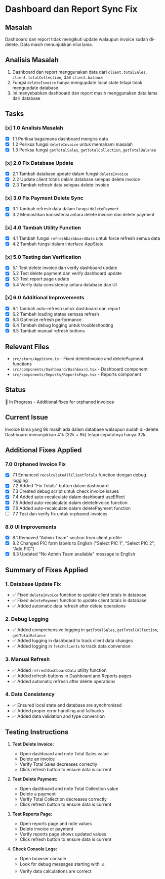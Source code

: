 # Dashboard dan Report Sync Fix

## Masalah
Dashboard dan report tidak mengikuti update walaupun invoice sudah di-delete. Data masih menunjukkan nilai lama.

## Analisis Masalah
1. Dashboard dan report menggunakan data dari `client.totalSales`, `client.totalCollection`, dan `client.balance`
2. Fungsi `deleteInvoice` hanya mengupdate local state tetapi tidak mengupdate database
3. Ini menyebabkan dashboard dan report masih menggunakan data lama dari database

## Tasks

### [x] 1.0 Analisis Masalah
- [x] 1.1 Periksa bagaimana dashboard mengira data
- [x] 1.2 Periksa fungsi `deleteInvoice` untuk memahami masalah
- [x] 1.3 Periksa fungsi `getTotalSales`, `getTotalCollection`, `getTotalBalance`

### [x] 2.0 Fix Database Update
- [x] 2.1 Tambah database update dalam fungsi `deleteInvoice`
- [x] 2.2 Update client totals dalam database selepas delete invoice
- [x] 2.3 Tambah refresh data selepas delete invoice

### [x] 3.0 Fix Payment Delete Sync
- [x] 3.1 Tambah refresh data dalam fungsi `deletePayment`
- [x] 3.2 Memastikan konsistensi antara delete invoice dan delete payment

### [x] 4.0 Tambah Utility Function
- [x] 4.1 Tambah fungsi `refreshDashboardData` untuk force refresh semua data
- [x] 4.2 Tambah fungsi dalam interface AppState

### [x] 5.0 Testing dan Verification
- [x] 5.1 Test delete invoice dan verify dashboard update
- [x] 5.2 Test delete payment dan verify dashboard update
- [x] 5.3 Test report page update
- [x] 5.4 Verify data consistency antara database dan UI

### [x] 6.0 Additional Improvements
- [x] 6.1 Tambah auto-refresh untuk dashboard dan report
- [x] 6.2 Tambah loading states semasa refresh
- [x] 6.3 Optimize refresh performance
- [x] 6.4 Tambah debug logging untuk troubleshooting
- [x] 6.5 Tambah manual refresh buttons

## Relevant Files
- `src/store/AppStore.ts` - Fixed deleteInvoice and deletePayment functions
- `src/components/Dashboard/Dashboard.tsx` - Dashboard component
- `src/components/Reports/ReportsPage.tsx` - Reports component

## Status
🔄 In Progress - Additional fixes for orphaned invoices

## Current Issue
Invoice lama yang 9k masih ada dalam database walaupun sudah di-delete. Dashboard menunjukkan 41k (32k + 9k) tetapi sepatutnya hanya 32k.

## Additional Fixes Applied

### 7.0 Orphaned Invoice Fix
- [x] 7.1 Enhanced `recalculateAllClientTotals` function dengan debug logging
- [x] 7.2 Added "Fix Totals" button dalam dashboard
- [x] 7.3 Created debug script untuk check invoice issues
- [x] 7.4 Added auto-recalculate dalam dashboard useEffect
- [x] 7.5 Added auto-recalculate dalam deleteInvoice function
- [x] 7.6 Added auto-recalculate dalam deletePayment function
- [ ] 7.7 Test dan verify fix untuk orphaned invoices

### 8.0 UI Improvements
- [x] 8.1 Removed "Admin Team" section from client profile
- [x] 8.2 Changed PIC form labels to English ("Select PIC 1", "Select PIC 2", "Add PIC")
- [x] 8.3 Updated "No Admin Team available" message to English

## Summary of Fixes Applied

### 1. Database Update Fix
- ✅ Fixed `deleteInvoice` function to update client totals in database
- ✅ Fixed `deletePayment` function to update client totals in database
- ✅ Added automatic data refresh after delete operations

### 2. Debug Logging
- ✅ Added comprehensive logging in `getTotalSales`, `getTotalCollection`, `getTotalBalance`
- ✅ Added logging in dashboard to track client data changes
- ✅ Added logging in `fetchClients` to track data conversion

### 3. Manual Refresh
- ✅ Added `refreshDashboardData` utility function
- ✅ Added refresh buttons in Dashboard and Reports pages
- ✅ Added automatic refresh after delete operations

### 4. Data Consistency
- ✅ Ensured local state and database are synchronized
- ✅ Added proper error handling and fallbacks
- ✅ Added data validation and type conversion

## Testing Instructions

1. **Test Delete Invoice:**
   - Open dashboard and note Total Sales value
   - Delete an invoice
   - Verify Total Sales decreases correctly
   - Click refresh button to ensure data is current

2. **Test Delete Payment:**
   - Open dashboard and note Total Collection value
   - Delete a payment
   - Verify Total Collection decreases correctly
   - Click refresh button to ensure data is current

3. **Test Reports Page:**
   - Open reports page and note values
   - Delete invoice or payment
   - Verify reports page shows updated values
   - Click refresh button to ensure data is current

4. **Check Console Logs:**
   - Open browser console
   - Look for debug messages starting with 📊
   - Verify data calculations are correct 